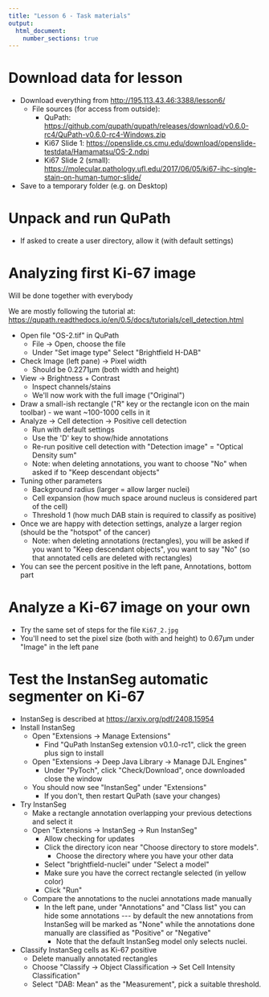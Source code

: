 ```yaml
---
title: "Lesson 6 - Task materials"
output: 
  html_document:
    number_sections: true
---
```



# Download data for lesson

- Download everything from http://195.113.43.46:3388/lesson6/
  - File sources (for access from outside): 
    - QuPath: https://github.com/qupath/qupath/releases/download/v0.6.0-rc4/QuPath-v0.6.0-rc4-Windows.zip
    - Ki67 Slide 1: https://openslide.cs.cmu.edu/download/openslide-testdata/Hamamatsu/OS-2.ndpi
    - Ki67 Slide 2 (small): https://molecular.pathology.ufl.edu/2017/06/05/ki67-ihc-single-stain-on-human-tumor-slide/
- Save to a temporary folder (e.g. on Desktop)

# Unpack and run QuPath

- If asked to create a user directory, allow it (with default settings)

# Analyzing first Ki-67 image

Will be done together with everybody

We are mostly following the tutorial at:  https://qupath.readthedocs.io/en/0.5/docs/tutorials/cell_detection.html

- Open file "OS-2.tif" in QuPath
  - File -> Open, choose the file
  - Under "Set image type" Select "Brightfield H-DAB" 
- Check Image (left pane) -> Pixel width
  - Should be 0.2271μm (both width and height)
- View -> Brightness + Contrast
  - Inspect channels/stains
  - We'll now work with the full image ("Original")
- Draw a small-ish rectangle ("R" key  or the rectangle icon on the main toolbar) - we want ~100-1000 cells in it
- Analyze -> Cell detection -> Positive cell detection
  - Run with default settings
  - Use the 'D' key to show/hide annotations
  - Re-run positive cell detection with "Detection image"  = "Optical Density sum"
  - Note: when deleting annotations, you want to choose "No" when asked if to "Keep descendant objects"
- Tuning other parameters
  - Background radius (larger = allow larger nuclei)
  - Cell expansion (how much space around nucleus is considered part of the cell)
  - Threshold 1 (how much DAB stain is required to classify as positive)
- Once we are happy with detection settings, analyze a larger region (should be the "hotspot" of the cancer)
  - Note: when deleting annotations (rectangles), you will be asked if you want to "Keep descendant objects", you want to say "No" (so that annotated cells are deleted with rectangles)
- You can see the percent positive in the left pane, Annotations, bottom part


# Analyze a Ki-67 image on your own

- Try the same set of steps for the file `Ki67_2.jpg`   
- You'll need to set the pixel size (both with and height) to 0.67μm under "Image" in the left pane


# Test the InstanSeg automatic segmenter on Ki-67

- InstanSeg is described at https://arxiv.org/pdf/2408.15954
- Install InstanSeg
  - Open "Extensions -> Manage Extensions"
    - Find "QuPath InstanSeg extension v0.1.0-rc1", click the green plus sign to install
  - Open "Extensions -> Deep Java Library -> Manage DJL Engines"
    - Under "PyToch", click "Check/Download", once downloaded close the window
  - You should now see "InstanSeg" under "Extensions"
    - If you don't, then restart QuPath (save your changes)
- Try InstanSeg
  - Make a rectangle annotation overlapping your previous detections and select it
  - Open "Extensions -> InstanSeg -> Run InstanSeg"
    - Allow checking for updates
    - Click the directory icon near "Choose directory to store models". 
      - Choose the directory where you have your other data
    - Select "brightfield-nuclei" under "Select a model"
    - Make sure you have the correct rectangle selected (in yellow color)
    - Click "Run"
  - Compare the annotations to the nuclei annotations made manually
    - In the left pane, under "Annotations" and "Class list" you can hide some annotations --- 
      by default the new annotations from InstanSeg will be marked as "None" while the annotations
      done manually are classified as "Positive" or "Negative"
        - Note that the default InstanSeg model only selects nuclei.
- Classify InstanSeg cells as Ki-67 positive
  - Delete manually annotated rectangles
  - Choose "Classify -> Object Classification -> Set Cell Intensity Classification"
  - Select "DAB: Mean" as the "Measurement", pick a suitable threshold.
  

